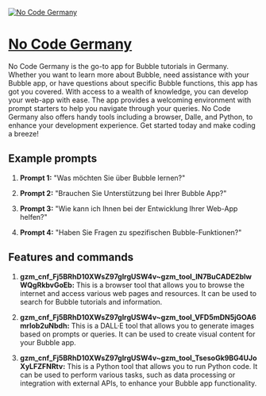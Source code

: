 [![No Code Germany](https://files.oaiusercontent.com/file-uOyQWZFCAsWYpAvOhFfcEIM7?se=2123-10-17T10%3A12%3A10Z&sp=r&sv=2021-08-06&sr=b&rscc=max-age%3D31536000%2C%20immutable&rscd=attachment%3B%20filename%3DNoCodeGermany%2520Logo%25202022.png&sig=Ewzdgfj3f3wg5VrUoxMzecRJt8zwAhX1TJgYvEdiqic%3D)](https://chat.openai.com/g/g-f8huaAgZw-no-code-germany)

# [No Code Germany](https://chat.openai.com/g/g-f8huaAgZw-no-code-germany)

No Code Germany is the go-to app for Bubble tutorials in Germany. Whether you want to learn more about Bubble, need assistance with your Bubble app, or have questions about specific Bubble functions, this app has got you covered. With access to a wealth of knowledge, you can develop your web-app with ease. The app provides a welcoming environment with prompt starters to help you navigate through your queries. No Code Germany also offers handy tools including a browser, Dalle, and Python, to enhance your development experience. Get started today and make coding a breeze!

## Example prompts

1. **Prompt 1:** "Was möchten Sie über Bubble lernen?"

2. **Prompt 2:** "Brauchen Sie Unterstützung bei Ihrer Bubble App?"

3. **Prompt 3:** "Wie kann ich Ihnen bei der Entwicklung Ihrer Web-App helfen?"

4. **Prompt 4:** "Haben Sie Fragen zu spezifischen Bubble-Funktionen?"

## Features and commands

1. **gzm_cnf_Fj5BRhD10XWsZ97gIrgUSW4v~gzm_tool_lN7BuCADE2blwWQgRkbvGoEb:** This is a browser tool that allows you to browse the internet and access various web pages and resources. It can be used to search for Bubble tutorials and information.

2. **gzm_cnf_Fj5BRhD10XWsZ97gIrgUSW4v~gzm_tool_VFD5mDN5jGOA6mrIob2uNbdh:** This is a DALL·E tool that allows you to generate images based on prompts or queries. It can be used to create visual content for your Bubble app.

3. **gzm_cnf_Fj5BRhD10XWsZ97gIrgUSW4v~gzm_tool_TsesoGk9BG4UJoXyLFZFNRtv:** This is a Python tool that allows you to run Python code. It can be used to perform various tasks, such as data processing or integration with external APIs, to enhance your Bubble app functionality.